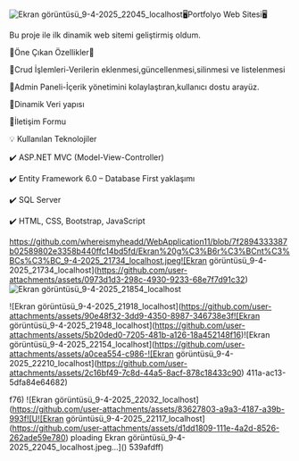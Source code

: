 ![Ekran görüntüsü_9-4-2025_22045_localhost](https://github.com/user-attachments/assets/38556812-234f-4add-a823-222c883dc565)🖥️Portfolyo Web Sitesi🖥️

Bu proje ile ilk dinamik web sitemi geliştirmiş oldum.

📢Öne Çıkan Özellikler📢

📍Crud İşlemleri-Verilerin eklenmesi,güncellenmesi,silinmesi ve listelenmesi

📍Admin Paneli-İçerik yönetimini kolaylaştıran,kullanıcı dostu arayüz.

📍Dinamik Veri yapısı

📍İletişim Formu

💡 Kullanılan Teknolojiler

✔️ ASP.NET MVC (Model-View-Controller)

✔️ Entity Framework 6.0 – Database First yaklaşımı

✔️ SQL Server

✔️ HTML, CSS, Bootstrap, JavaScript

https://github.com/whereismyheadd/WebApplication11/blob/7f2894333387b02589802e3358b440ffc14bd5fd/Ekran%20g%C3%B6r%C3%BCnt%C3%BCs%C3%BC_9-4-2025_21734_localhost.jpeg![Ekran görüntüsü_9-4-2025_21734_localhost](https://github.com/user-attachments/assets/0973d1d3-298c-4930-9233-68e7f7d91c32)
![Ekran görüntüsü_9-4-2025_21854_localhost](https://github.com/user-attachments/assets/b1e5d38b-edb7-4080-96a5-e7543a113e42)

![Ekran görüntüsü_9-4-2025_21918_localhost](https://github.com/user-attachments/assets/90e48f32-3dd9-4350-8987-346738e3f![Ekran görüntüsü_9-4-2025_21948_localhost](https://github.com/user-attachments/assets/5b20ded0-7205-481b-a126-18a452148f16)![Ekran görüntüsü_9-4-2025_22154_localhost](https://github.com/user-attachments/assets/a0cea554-c986-![Ekran görüntüsü_9-4-2025_22210_localhost](https://github.com/user-attachments/assets/2c16bf49-7c8d-44a5-8acf-878c18433c90)
411a-ac13-5dfa84e64682)

f76)
![Ekran görüntüsü_9-4-2025_22032_localhost](https://github.com/user-attachments/assets/83627803-a9a3-4187-a39b-993f![U![Ekran görüntüsü_9-4-2025_22117_localhost](https://github.com/user-attachments/assets/d1dd1809-111e-4a2d-8526-262ade59e780)
ploading Ekran görüntüsü_9-4-2025_22045_localhost.jpeg…]()
539afdff)
